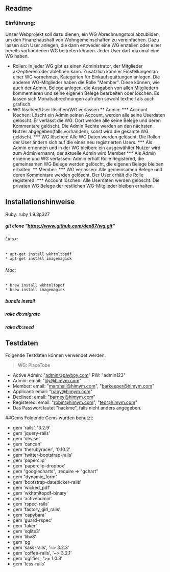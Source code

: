 ## Readme

### Einführung:
Unser Webprojekt soll dazu dienen, ein WG Abrechnungstool abzubilden, um den Finanzhaushalt von Wohngemeinschaften zu vereinfachen.
Dazu lassen sich User anlegen, die dann entweder eine WG erstellen oder einer bereits vorhandenen WG beitreten können. Jeder User darf maximal eine WG haben. 

* Rollen: In jeder WG gibt es einen Administrator, der Mitglieder akzeptieren oder ablehnen kann.
	Zusätzlich kann er Einstellungen an einer WG vornehmen, Kategorien für Einkaufsquittungen anlegen.
	Die anderen WG-Mitglieder haben die Rolle "Member". Diese können, wie auch der Admin, Belege anlegen, die Ausgaben von allen Mitgliedern kommentieren und seine eigenen Belege bearbeiten oder löschen. Es lassen sich Monatsabrechnungen aufrufen sowohl texthell als auch grafisch.
* WG löschen/User löschen/WG verlassen
** Admin: 
*** Account löschen: Löscht ein Admin seinen Account, werden alle seine Userdaten gelöscht. 		Er verlässt die WG. Dort werden alle seine Belege und deren Kommentare gelöscht. Die Admin Rechte werden an den nächsten Nutzer abgegeben(falls vorhanden), sonst wird die gesamte WG gelöscht.
*** WG löschen: Alle WG Daten werden gelöscht. Die Rollen der User ändern sich auf die eines neu registrierten Users.
*** Als Admin ernennen und in der WG bleiben: ein ausgewählter Nutzer wird zum Admin ernannt, der aktuelle Admin wird Member
*** Als Admin ernenne und WG verlassen: Admin erhält Rolle Registered, die gemeinsamen WG Belege werden gelöscht, die eigenen Belege bleiben erhalten.
** Member: 
*** WG verlassen: Alle gemeinsamen Belege und deren Kommentare werden gelöscht. Der User erhält die Rolle registered.
*** Account löschen: Alle Userdaten werden gelöscht. Die privaten WG Belege der restlichen WG-Mitglieder bleiben erhalten.

## Installationshinweise
Ruby:	ruby 1.9.3p327

##### git clone "https://www.github.com/dep87/wg.git"
###### Linux: 
	* apt-get install wkhtmltopdf
	* apt-get install imagemagick
###### Mac: 
	* brew install wkhtmltopdf
	* brew install imagemagick
##### bundle install
##### rake db:migrate
##### rake db:seed

## Testdaten
Folgende Testdaten können verwendet werden:
> WG: PlaceTobe
* Active Admin: "admin@payboy.com" PW: "admin123"
* Admin: email: "lily@himym.com" 
* Member: email: "marshall@himym.com", "barkeeper@himym.com"
* Applicant: email: "baby@himym.com"
* Declined: email: "barney@himym.com"
* Registered: email: "robin@himym.com", "ted@himym.com"
* Das Passwort lautet "hackme", falls nicht anders angegeben.

##Gems
Folgende Gems wurden benutzt:
* gem 'rails', '3.2.9'
* gem 'jquery-rails'
* gem 'devise'
* gem 'cancan'
* gem 'therubyracer', '0.10.2'
* gem 'twitter-bootstrap-rails'
* gem 'paperclip'
* gem 'paperclip-dropbox'
* gem "googlecharts", :require => "gchart"
* gem "dynamic_form"
* gem 'bootstrap-datepicker-rails'
* gem 'wicked_pdf'
* gem 'wkhtmltopdf-binary'
* gem 'activeadmin'
* gem 'rspec-rails'
* gem 'factory_girl_rails'
* gem 'capybara'
* gem 'guard-rspec'
* gem 'faker'
* gem 'sqlite3'
* gem 'libv8'
* gem 'pg'
* gem 'sass-rails', '~> 3.2.3'
* gem 'coffee-rails', '~> 3.2.1'
* gem 'uglifier', '>= 1.0.3'
* gem 'less-rails'
